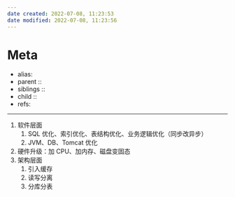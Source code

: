 ```yaml
---
date created: 2022-07-08, 11:23:53
date modified: 2022-07-08, 11:23:56
---
```


# Meta

- alias: 
- parent :: 
- siblings :: 
- child :: 
- refs: 

---

1. 软件层面
    1. SQL 优化、索引优化、表结构优化、业务逻辑优化（同步改异步）
    2. JVM、DB、Tomcat 优化
2. 硬件升级：加 CPU、加内存、磁盘变固态
3. 架构层面
    1. 引入缓存
    2. 读写分离
    3. 分库分表
